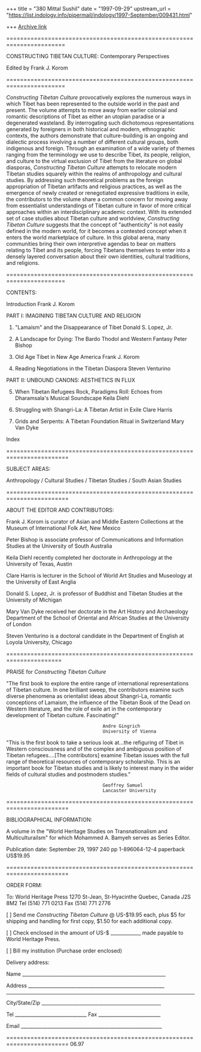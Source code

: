 +++
title = "380 Mittal Sushil"
date = "1997-09-29"
upstream_url = "https://list.indology.info/pipermail/indology/1997-September/009431.html"

+++
[Archive link](https://list.indology.info/pipermail/indology/1997-September/009431.html)

 =======================================================================

CONSTRUCTING TIBETAN CULTURE: Contemporary Perspectives

Edited by Frank J. Korom

 =======================================================================

_Constructing Tibetan Culture_ provocatively explores the numerous
ways in which Tibet has been represented to the outside world in the
past and present. The volume attempts to move away from earlier
colonial and romantic descriptions of Tibet as either an utopian
paradise or a degenerated wasteland. By interrogating such dichotomous
representations generated by foreigners in both historical and modern,
ethnographic contexts, the authors demonstrate that culture-building
is an ongoing and dialectic process involving a number of different
cultural groups, both indigenous and foreign.
   Through an examination of a wide variety of themes ranging from the
terminology we use to describe Tibet, its people, religion, and
culture to the virtual exclusion of Tibet from the literature on global
diasporas, _Constructing Tibetan Culture_ attempts to relocate modern
Tibetan studies squarely within the realms of anthropology and cultural
studies. By addressing such theoretical problems as the foreign
appropriation of Tibetan artifacts and religious practices, as well as
the emergence of newly created or renegotiated expressive traditions in
exile, the contributors to the volume share a common concern for moving
away from essentialist understandings of Tibetan culture in favor of
more critical approaches within an interdisciplinary academic context.
   With its extended set of case studies about Tibetan culture and
worldview, _Constructing Tibetan Culture_ suggests that the concept of
"authenticity" is not easily defined in the modern world, for it
becomes a contested concept when it enters the world marketplace of
culture. In this global arena, many communities bring their own
interpretive agendas to bear on matters relating to Tibet and its people,
forcing Tibetans themselves to enter into a densely layered conversation
about their own identities, cultural traditions, and religions.

 =======================================================================

CONTENTS:

Introduction
        Frank J. Korom

PART I: IMAGINING TIBETAN CULTURE AND RELIGION

1. "Lamaism" and the Disappearance of Tibet
        Donald S. Lopez, Jr.

2. A Landscape for Dying: The Bardo Thodol and Western Fantasy
        Peter Bishop

3. Old Age Tibet in New Age America
        Frank J. Korom

4. Reading Negotiations in the Tibetan Diaspora
        Steven Venturino

PART II: UNBOUND CANONS: AESTHETICS IN FLUX

5. When Tibetan Refugees Rock, Paradigms Roll: Echoes
   from Dharamsala's Musical Soundscape
        Keila Diehl

6. Struggling with Shangri-La: A Tibetan Artist in Exile
        Clare Harris

7. Grids and Serpents: A Tibetan Foundation Ritual
   in Switzerland
        Mary Van Dyke

Index

 ========================================================================

SUBJECT AREAS:

Anthropology / Cultural Studies / Tibetan Studies / South Asian Studies

 ========================================================================

ABOUT THE EDITOR AND CONTRIBUTORS:

Frank J. Korom is curator of Asian and Middle Eastern Collections
  at the Museum of International Folk Art, New Mexico

Peter Bishop is associate professor of Communications and
  Information Studies at the University of South Australia

Keila Diehl recently completed her doctorate in Anthropology at
  the University of Texas, Austin

Clare Harris is lecturer in the School of World Art Studies and
  Museology at the University of East Anglia

Donald S. Lopez, Jr. is professor of Buddhist and Tibetan Studies
  at the University of Michigan

Mary Van Dyke received her doctorate in the Art History and
  Archaeology Department of the School of Oriental and African
  Studies at the University of London

Steven Venturino is a doctoral candidate in the Department of
  English at Loyola University, Chicago

======================================================================

PRAISE for _Constructing Tibetan Culture_

"The first book to explore the entire range of international
representations of Tibetan culture. In one brilliant sweep, the
contributors examine such diverse phenomena as orientalist ideas about
Shangri-La, romantic conceptions of Lamaism, the influence of the Tibetan
Book of the Dead on Western literature, and the role of exile art in the
contemporary development of Tibetan culture. Fascinating!"

                                        Andre Gingrich
                                        University of Vienna


"This is the first book to take a serious look at...the refiguring of
Tibet in Western consciousness and of the complex and ambiguous position
of Tibetan refugees....[The contributors] examine Tibetan issues with the
full range of theoretical resources of contemporary scholarship. This is
an important book for Tibetan studies and is likely to interest many in
the wider fields of cultural studies and postmodern studies."

                                        Geoffrey Samuel
                                        Lancaster University

 ========================================================================

BIBLIOGRAPHICAL INFORMATION:

A volume in the "World Heritage Studies on Transnationalism and
Multiculturailsm" for which Mohammed A. Bamyeh serves as Series Editor.


Publication date: September 29, 1997            240 pp
1-896064-12-4 paperback                         US$19.95

 ========================================================================

ORDER FORM:

To:     World Heritage Press
        1270 St-Jean, St-Hyacinthe
        Quebec, Canada J2S 8M2
        Tel (514) 771 0213 Fax (514) 771 2776

[ ]     Send me _Constructing Tibetan Culture_
        @ US-$19.95 each, plus $5 for shipping
        and handling for first copy, $1.50 for
        each additional copy.

[ ]     Check enclosed in the amount of
        US-$ ____________, made payable to
        World Heritage Press.

[ ]     Bill my institution (Purchase order enclosed)


Delivery address:

Name ____________________________________________________________

Address _________________________________________________________

_________________________________________________________________

City/State/Zip __________________________________________________

Tel ______________________________ Fax __________________________

Email ___________________________________________________________


 ========================================================================
<END>06.97



